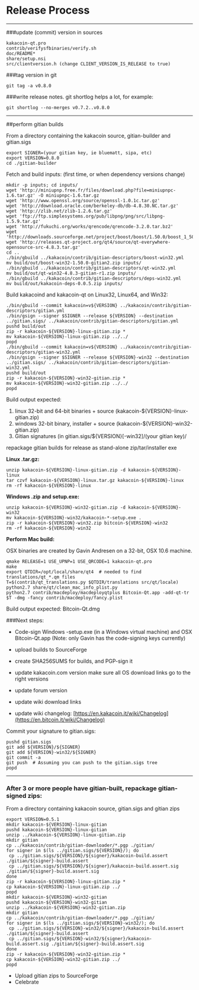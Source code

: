 Release Process
====================

* * *

###update (commit) version in sources


	kakacoin-qt.pro
	contrib/verifysfbinaries/verify.sh
	doc/README*
	share/setup.nsi
	src/clientversion.h (change CLIENT_VERSION_IS_RELEASE to true)

###tag version in git

	git tag -a v0.8.0

###write release notes. git shortlog helps a lot, for example:

	git shortlog --no-merges v0.7.2..v0.8.0

* * *

##perform gitian builds

 From a directory containing the kakacoin source, gitian-builder and gitian.sigs
  
	export SIGNER=(your gitian key, ie bluematt, sipa, etc)
	export VERSION=0.8.0
	cd ./gitian-builder

 Fetch and build inputs: (first time, or when dependency versions change)

	mkdir -p inputs; cd inputs/
	wget 'http://miniupnp.free.fr/files/download.php?file=miniupnpc-1.6.tar.gz' -O miniupnpc-1.6.tar.gz
	wget 'http://www.openssl.org/source/openssl-1.0.1c.tar.gz'
	wget 'http://download.oracle.com/berkeley-db/db-4.8.30.NC.tar.gz'
	wget 'http://zlib.net/zlib-1.2.6.tar.gz'
	wget 'ftp://ftp.simplesystems.org/pub/libpng/png/src/libpng-1.5.9.tar.gz'
	wget 'http://fukuchi.org/works/qrencode/qrencode-3.2.0.tar.bz2'
	wget 'http://downloads.sourceforge.net/project/boost/boost/1.50.0/boost_1_50_0.tar.bz2'
	wget 'http://releases.qt-project.org/qt4/source/qt-everywhere-opensource-src-4.8.3.tar.gz'
	cd ..
	./bin/gbuild ../kakacoin/contrib/gitian-descriptors/boost-win32.yml
	mv build/out/boost-win32-1.50.0-gitian2.zip inputs/
	./bin/gbuild ../kakacoin/contrib/gitian-descriptors/qt-win32.yml
	mv build/out/qt-win32-4.8.3-gitian-r1.zip inputs/
	./bin/gbuild ../kakacoin/contrib/gitian-descriptors/deps-win32.yml
	mv build/out/kakacoin-deps-0.0.5.zip inputs/

 Build kakacoind and kakacoin-qt on Linux32, Linux64, and Win32:
  
	./bin/gbuild --commit kakacoin=v${VERSION} ../kakacoin/contrib/gitian-descriptors/gitian.yml
	./bin/gsign --signer $SIGNER --release ${VERSION} --destination ../gitian.sigs/ ../kakacoin/contrib/gitian-descriptors/gitian.yml
	pushd build/out
	zip -r kakacoin-${VERSION}-linux-gitian.zip *
	mv kakacoin-${VERSION}-linux-gitian.zip ../../
	popd
	./bin/gbuild --commit kakacoin=v${VERSION} ../kakacoin/contrib/gitian-descriptors/gitian-win32.yml
	./bin/gsign --signer $SIGNER --release ${VERSION}-win32 --destination ../gitian.sigs/ ../kakacoin/contrib/gitian-descriptors/gitian-win32.yml
	pushd build/out
	zip -r kakacoin-${VERSION}-win32-gitian.zip *
	mv kakacoin-${VERSION}-win32-gitian.zip ../../
	popd

  Build output expected:

  1. linux 32-bit and 64-bit binaries + source (kakacoin-${VERSION}-linux-gitian.zip)
  2. windows 32-bit binary, installer + source (kakacoin-${VERSION}-win32-gitian.zip)
  3. Gitian signatures (in gitian.sigs/${VERSION}[-win32]/(your gitian key)/

repackage gitian builds for release as stand-alone zip/tar/installer exe

**Linux .tar.gz:**

	unzip kakacoin-${VERSION}-linux-gitian.zip -d kakacoin-${VERSION}-linux
	tar czvf kakacoin-${VERSION}-linux.tar.gz kakacoin-${VERSION}-linux
	rm -rf kakacoin-${VERSION}-linux

**Windows .zip and setup.exe:**

	unzip kakacoin-${VERSION}-win32-gitian.zip -d kakacoin-${VERSION}-win32
	mv kakacoin-${VERSION}-win32/kakacoin-*-setup.exe .
	zip -r kakacoin-${VERSION}-win32.zip bitcoin-${VERSION}-win32
	rm -rf kakacoin-${VERSION}-win32

**Perform Mac build:**

  OSX binaries are created by Gavin Andresen on a 32-bit, OSX 10.6 machine.

	qmake RELEASE=1 USE_UPNP=1 USE_QRCODE=1 kakacoin-qt.pro
	make
	export QTDIR=/opt/local/share/qt4  # needed to find translations/qt_*.qm files
	T=$(contrib/qt_translations.py $QTDIR/translations src/qt/locale)
	python2.7 share/qt/clean_mac_info_plist.py
	python2.7 contrib/macdeploy/macdeployqtplus Bitcoin-Qt.app -add-qt-tr $T -dmg -fancy contrib/macdeploy/fancy.plist

 Build output expected: Bitcoin-Qt.dmg

###Next steps:

* Code-sign Windows -setup.exe (in a Windows virtual machine) and
  OSX Bitcoin-Qt.app (Note: only Gavin has the code-signing keys currently)

* upload builds to SourceForge

* create SHA256SUMS for builds, and PGP-sign it

* update kakacoin.com version
  make sure all OS download links go to the right versions

* update forum version

* update wiki download links

* update wiki changelog: [https://en.kakacoin.it/wiki/Changelog](https://en.bitcoin.it/wiki/Changelog)

Commit your signature to gitian.sigs:

	pushd gitian.sigs
	git add ${VERSION}/${SIGNER}
	git add ${VERSION}-win32/${SIGNER}
	git commit -a
	git push  # Assuming you can push to the gitian.sigs tree
	popd

-------------------------------------------------------------------------

### After 3 or more people have gitian-built, repackage gitian-signed zips:

From a directory containing kakacoin source, gitian.sigs and gitian zips

	export VERSION=0.5.1
	mkdir kakacoin-${VERSION}-linux-gitian
	pushd kakacoin-${VERSION}-linux-gitian
	unzip ../kakacoin-${VERSION}-linux-gitian.zip
	mkdir gitian
	cp ../kakacoin/contrib/gitian-downloader/*.pgp ./gitian/
	for signer in $(ls ../gitian.sigs/${VERSION}/); do
	 cp ../gitian.sigs/${VERSION}/${signer}/kakacoin-build.assert ./gitian/${signer}-build.assert
	 cp ../gitian.sigs/${VERSION}/${signer}/kakacoin-build.assert.sig ./gitian/${signer}-build.assert.sig
	done
	zip -r kakacoin-${VERSION}-linux-gitian.zip *
	cp kakacoin-${VERSION}-linux-gitian.zip ../
	popd
	mkdir kakacoin-${VERSION}-win32-gitian
	pushd kakacoin-${VERSION}-win32-gitian
	unzip ../kakacoin-${VERSION}-win32-gitian.zip
	mkdir gitian
	cp ../kakacoin/contrib/gitian-downloader/*.pgp ./gitian/
	for signer in $(ls ../gitian.sigs/${VERSION}-win32/); do
	 cp ../gitian.sigs/${VERSION}-win32/${signer}/kakacoin-build.assert ./gitian/${signer}-build.assert
	 cp ../gitian.sigs/${VERSION}-win32/${signer}/kakacoin-build.assert.sig ./gitian/${signer}-build.assert.sig
	done
	zip -r kakacoin-${VERSION}-win32-gitian.zip *
	cp kakacoin-${VERSION}-win32-gitian.zip ../
	popd

- Upload gitian zips to SourceForge
- Celebrate 
